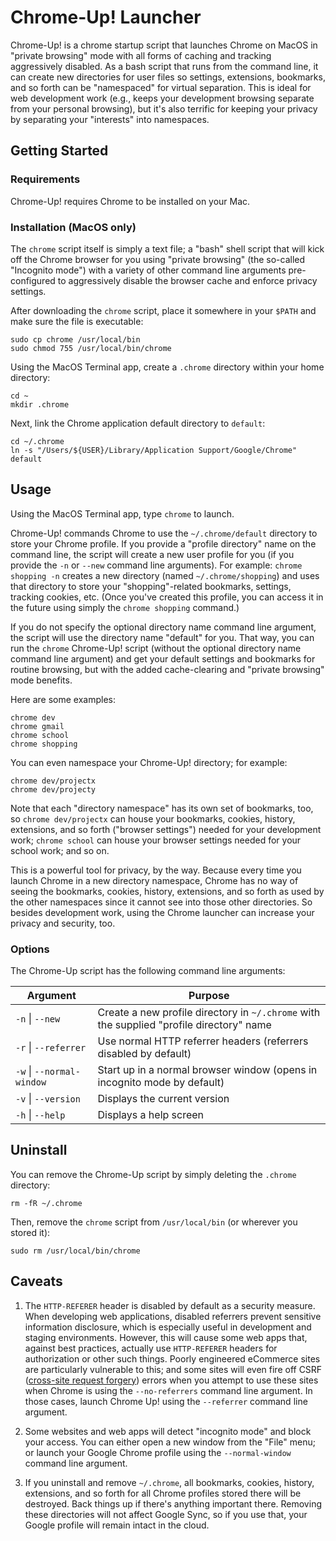 # Chrome-Up! Launcher

Chrome-Up! is a chrome startup script that launches Chrome on MacOS in "private browsing" mode with all forms of caching and tracking aggressively disabled. As a bash script that runs from the command line, it can create new directories for user files so settings, extensions, bookmarks, and so forth can be "namespaced" for virtual separation. This is ideal for web development work (e.g., keeps your development browsing separate from your personal browsing), but it's also terrific for keeping your privacy by separating your "interests" into namespaces.

## Getting Started

### Requirements

Chrome-Up! requires Chrome to be installed on your Mac.

###  Installation (MacOS only)

The `chrome` script itself is simply a text file; a "bash" shell script that will kick off the Chrome browser for you using "private browsing" (the so-called "Incognito mode") with a variety of other command line arguments pre-configured to aggressively disable the browser cache and enforce privacy settings.

After downloading the `chrome` script, place it somewhere in your `$PATH` and make sure the file is executable:

```
sudo cp chrome /usr/local/bin
sudo chmod 755 /usr/local/bin/chrome
```

Using the MacOS Terminal app, create a `.chrome` directory within your home directory:

```
cd ~
mkdir .chrome
```

Next, link the Chrome application default directory to `default`:

```
cd ~/.chrome
ln -s "/Users/${USER}/Library/Application Support/Google/Chrome" default
```

## Usage

Using the MacOS Terminal app, type `chrome` to launch.

Chrome-Up! commands Chrome to use the `~/.chrome/default` directory to store your Chrome profile. If you provide a "profile directory" name on the command line, the script will create a new user profile for you (if you provide the `-n` or `--new` command line arguments). For example: `chrome shopping -n` creates a new directory (named `~/.chrome/shopping`) and uses that directory to store your "shopping"-related bookmarks, settings, tracking cookies, etc. (Once you've created this profile, you can access it in the future using simply the `chrome shopping` command.)

If you do not specify the optional directory name command line argument, the script will use the directory name "default" for you. That way, you can run the `chrome` Chrome-Up! script (without the optional directory name command line argument) and get your default settings and bookmarks for routine browsing, but with the added cache-clearing and "private browsing" mode benefits. 

Here are some examples:

```
chrome dev
chrome gmail
chrome school
chrome shopping
```

You can even namespace your Chrome-Up! directory; for example:

```
chrome dev/projectx
chrome dev/projecty
```

Note that each "directory namespace" has its own set of bookmarks, too, so `chrome dev/projectx` can house your bookmarks, cookies, history, extensions, and so forth ("browser settings") needed for your development work; `chrome school` can house your browser settings needed for your school work; and so on.

This is a powerful tool for privacy, by the way. Because every time you launch Chrome in a new directory namespace, Chrome has no way of seeing the bookmarks, cookies, history, extensions, and so forth as used by the other namespaces since it cannot see into those other directories. So besides development work, using the Chrome launcher can increase your privacy and security, too.

### Options

The Chrome-Up script has the following command line arguments:

| Argument | Purpose |
|---|---|
| `-n`&nbsp;&#124;&nbsp;`--new` | Create a new profile directory in `~/.chrome` with the supplied "profile directory" name |
| `-r`&nbsp;&#124;&nbsp;`--referrer` | Use normal HTTP referrer headers (referrers disabled by default) |
| `-w`&nbsp;&#124;&nbsp;`--normal-window` | Start up in a normal browser window (opens in incognito mode by default) |
| `-v`&nbsp;&#124;&nbsp;`--version` | Displays the current version |
| `-h`&nbsp;&#124;&nbsp;`--help` | Displays a help screen |

## Uninstall

You can remove the Chrome-Up script by simply deleting the `.chrome` directory:

```
rm -fR ~/.chrome
```

Then, remove the `chrome` script from `/usr/local/bin` (or wherever you stored it):

```
sudo rm /usr/local/bin/chrome
```

## Caveats

1. The `HTTP-REFERER` header is disabled by default as a security measure. When developing web applications, disabled referrers prevent sensitive information disclosure, which is especially useful in development and staging environments. However, this will cause some web apps that, against best practices, actually use `HTTP-REFERER` headers for authorization or other such things. Poorly engineered eCommerce sites are particularly vulnerable to this; and some sites will even fire off CSRF ([cross-site request forgery](https://en.wikipedia.org/wiki/Cross-site_request_forgery)) errors when you attempt to use these sites when Chrome is using the `--no-referrers` command line argument. In those cases, launch Chrome Up! using the `--referrer` command line argument.

2. Some websites and web apps will detect "incognito mode" and block your access. You can either open a new window from the "File" menu; or launch your Google Chrome profile using the `--normal-window` command line argument.

3. If you uninstall and remove `~/.chrome`, all bookmarks, cookies, history, extensions, and so forth for all Chrome profiles stored there will be destroyed. Back things up if there's anything important there. Removing these directories will not affect Google Sync, so if you use that, your Google profile will remain intact in the cloud.
